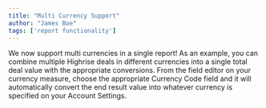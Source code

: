 ```yaml
---
title: "Multi Currency Support"
author: "James Boe"
tags: ['report functionality']
---
```

We now support multi currencies in a single report! As an example, you can combine multiple Highrise deals in different currencies into a single total deal value with the appropriate conversions.<!--more--> From the field editor on your currency measure, choose the appropriate Currency Code field and it will automatically convert the end result value into whatever currency is specified on your Account Settings.